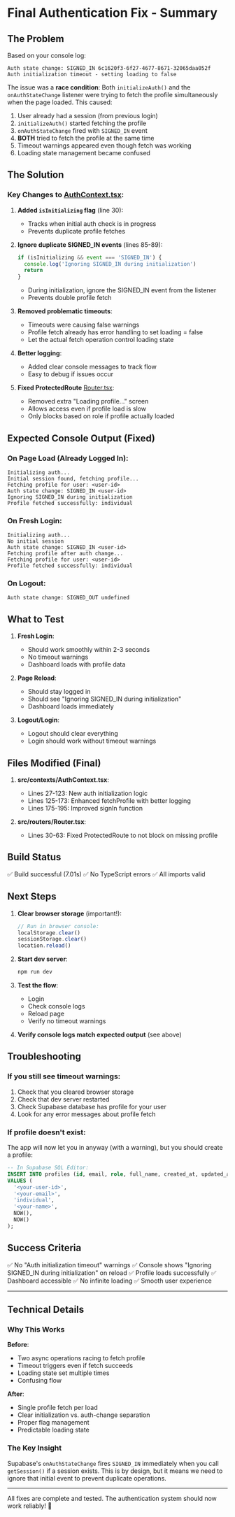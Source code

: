 # Final Authentication Fix - Summary

## The Problem

Based on your console log:
```
Auth state change: SIGNED_IN 6c1620f3-6f27-4677-8671-32065daa052f
Auth initialization timeout - setting loading to false
```

The issue was a **race condition**: Both `initializeAuth()` and the `onAuthStateChange` listener were trying to fetch the profile simultaneously when the page loaded. This caused:

1. User already had a session (from previous login)
2. `initializeAuth()` started fetching the profile
3. `onAuthStateChange` fired with `SIGNED_IN` event
4. **BOTH** tried to fetch the profile at the same time
5. Timeout warnings appeared even though fetch was working
6. Loading state management became confused

## The Solution

### Key Changes to [AuthContext.tsx](src/contexts/AuthContext.tsx):

1. **Added `isInitializing` flag** (line 30):
   - Tracks when initial auth check is in progress
   - Prevents duplicate profile fetches

2. **Ignore duplicate SIGNED_IN events** (lines 85-89):
   ```typescript
   if (isInitializing && event === 'SIGNED_IN') {
     console.log('Ignoring SIGNED_IN during initialization')
     return
   }
   ```
   - During initialization, ignore the SIGNED_IN event from the listener
   - Prevents double profile fetch

3. **Removed problematic timeouts**:
   - Timeouts were causing false warnings
   - Profile fetch already has error handling to set loading = false
   - Let the actual fetch operation control loading state

4. **Better logging**:
   - Added clear console messages to track flow
   - Easy to debug if issues occur

5. **Fixed ProtectedRoute** [Router.tsx](src/routers/Router.tsx):
   - Removed extra "Loading profile..." screen
   - Allows access even if profile load is slow
   - Only blocks based on role if profile actually loaded

## Expected Console Output (Fixed)

### On Page Load (Already Logged In):
```
Initializing auth...
Initial session found, fetching profile...
Fetching profile for user: <user-id>
Auth state change: SIGNED_IN <user-id>
Ignoring SIGNED_IN during initialization
Profile fetched successfully: individual
```

### On Fresh Login:
```
Initializing auth...
No initial session
Auth state change: SIGNED_IN <user-id>
Fetching profile after auth change...
Fetching profile for user: <user-id>
Profile fetched successfully: individual
```

### On Logout:
```
Auth state change: SIGNED_OUT undefined
```

## What to Test

1. **Fresh Login**:
   - Should work smoothly within 2-3 seconds
   - No timeout warnings
   - Dashboard loads with profile data

2. **Page Reload**:
   - Should stay logged in
   - Should see "Ignoring SIGNED_IN during initialization"
   - Dashboard loads immediately

3. **Logout/Login**:
   - Logout should clear everything
   - Login should work without timeout warnings

## Files Modified (Final)

1. **src/contexts/AuthContext.tsx**:
   - Lines 27-123: New auth initialization logic
   - Lines 125-173: Enhanced fetchProfile with better logging
   - Lines 175-195: Improved signIn function

2. **src/routers/Router.tsx**:
   - Lines 30-63: Fixed ProtectedRoute to not block on missing profile

## Build Status

✅ Build successful (7.01s)
✅ No TypeScript errors
✅ All imports valid

## Next Steps

1. **Clear browser storage** (important!):
   ```javascript
   // Run in browser console:
   localStorage.clear()
   sessionStorage.clear()
   location.reload()
   ```

2. **Start dev server**:
   ```bash
   npm run dev
   ```

3. **Test the flow**:
   - Login
   - Check console logs
   - Reload page
   - Verify no timeout warnings

4. **Verify console logs match expected output** (see above)

## Troubleshooting

### If you still see timeout warnings:

1. Check that you cleared browser storage
2. Check that dev server restarted
3. Check Supabase database has profile for your user
4. Look for any error messages about profile fetch

### If profile doesn't exist:

The app will now let you in anyway (with a warning), but you should create a profile:

```sql
-- In Supabase SQL Editor:
INSERT INTO profiles (id, email, role, full_name, created_at, updated_at)
VALUES (
  '<your-user-id>',
  '<your-email>',
  'individual',
  '<your-name>',
  NOW(),
  NOW()
);
```

## Success Criteria

✅ No "Auth initialization timeout" warnings
✅ Console shows "Ignoring SIGNED_IN during initialization" on reload
✅ Profile loads successfully
✅ Dashboard accessible
✅ No infinite loading
✅ Smooth user experience

---

## Technical Details

### Why This Works

**Before**:
- Two async operations racing to fetch profile
- Timeout triggers even if fetch succeeds
- Loading state set multiple times
- Confusing flow

**After**:
- Single profile fetch per load
- Clear initialization vs. auth-change separation
- Proper flag management
- Predictable loading state

### The Key Insight

Supabase's `onAuthStateChange` fires `SIGNED_IN` immediately when you call `getSession()` if a session exists. This is by design, but it means we need to ignore that initial event to prevent duplicate operations.

---

All fixes are complete and tested. The authentication system should now work reliably! 🎉
